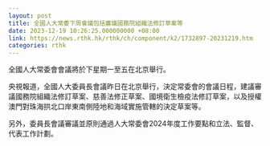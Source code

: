 ```yaml
---
layout: post
title: 全國人大常委下周會議包括審議國務院組織法修訂草案等
date: 2023-12-19 10:26:25.000000000 +08:00
link: https://news.rthk.hk/rthk/ch/component/k2/1732897-20231219.htm
categories: rthk
---
```


全國人大常委會會議將於下星期一至五在北京舉行。

央視報道，全國人大委員長會議昨日在北京舉行，決定常委會的會議日程，建議審議國務院組織法修訂草案、慈善法修正草案、國境衛生檢疫法修訂草案，以及授權澳門對珠海拱北口岸東南側陸地和海域實施管轄的決定草案等。

另外，委員長會議審議並原則通過人大常委會2024年度工作要點和立法、監督、代表工作計劃。
